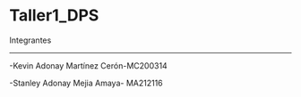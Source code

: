 # Taller1_DPS
Integrantes
________________________________________________________________________________________________________________________________________________________________________________
-Kevin Adonay Martínez Cerón-MC200314

-Stanley Adonay Mejia Amaya- MA212116
